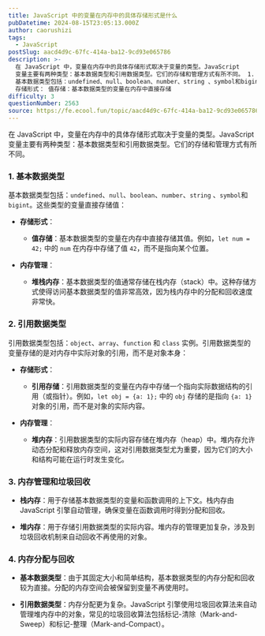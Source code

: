 ```yaml
---
title: JavaScript 中的变量在内存中的具体存储形式是什么
pubDatetime: 2024-08-15T23:05:13.000Z
author: caorushizi
tags:
  - JavaScript
postSlug: aacd4d9c-67fc-414a-ba12-9cd93e065786
description: >-
  在 JavaScript 中，变量在内存中的具体存储形式取决于变量的类型。JavaScript
  变量主要有两种类型：基本数据类型和引用数据类型。它们的存储和管理方式有所不同。 1. 基本数据类型
  基本数据类型包括：undefined、null、boolean、number、string 、symbol和bigint。这些类型的变量直接存储值：
  存储形式： 值存储：基本数据类型的变量在内存中直接存储
difficulty: 3
questionNumber: 2563
source: https://fe.ecool.fun/topic/aacd4d9c-67fc-414a-ba12-9cd93e065786
---
```


在 JavaScript 中，变量在内存中的具体存储形式取决于变量的类型。JavaScript 变量主要有两种类型：基本数据类型和引用数据类型。它们的存储和管理方式有所不同。

### **1. 基本数据类型**

基本数据类型包括：`undefined`、`null`、`boolean`、`number`、`string` 、`symbol`和`bigint`。这些类型的变量直接存储值：

- **存储形式**：

  - **值存储**：基本数据类型的变量在内存中直接存储其值。例如，`let num = 42;` 中的 `num` 在内存中存储了值 `42`，而不是指向某个位置。

- **内存管理**：
  - **堆栈内存**：基本数据类型的值通常存储在栈内存（stack）中。这种存储方式使得访问基本数据类型的值非常高效，因为栈内存中的分配和回收速度非常快。

### **2. 引用数据类型**

引用数据类型包括：`object`、`array`、`function` 和 `class` 实例。引用数据类型的变量存储的是对内存中实际对象的引用，而不是对象本身：

- **存储形式**：

  - **引用存储**：引用数据类型的变量在内存中存储一个指向实际数据结构的引用（或指针）。例如，`let obj = {a: 1};` 中的 `obj` 存储的是指向 `{a: 1}` 对象的引用，而不是对象的实际内容。

- **内存管理**：
  - **堆内存**：引用数据类型的实际内容存储在堆内存（heap）中。堆内存允许动态分配和释放内存空间，这对引用数据类型尤为重要，因为它们的大小和结构可能在运行时发生变化。

### **3. 内存管理和垃圾回收**

- **栈内存**：用于存储基本数据类型的变量和函数调用的上下文。栈内存由 JavaScript 引擎自动管理，确保变量在函数调用时得到分配和回收。

- **堆内存**：用于存储引用数据类型的实际内容。堆内存的管理更加复杂，涉及到垃圾回收机制来自动回收不再使用的对象。

### **4. 内存分配与回收**

- **基本数据类型**：由于其固定大小和简单结构，基本数据类型的内存分配和回收较为直接。分配的内存空间会被保留到变量不再使用时。

- **引用数据类型**：内存分配更为复杂。JavaScript 引擎使用垃圾回收算法来自动管理堆内存中的对象，常见的垃圾回收算法包括标记-清除（Mark-and-Sweep）和标记-整理（Mark-and-Compact）。
